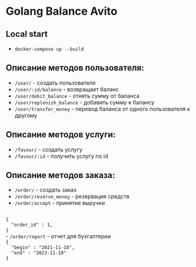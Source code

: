 # Golang Balance Avito

## Local start

- <code>docker-compose up --build</code>

## Описание методов пользователя:
- <code>/user/</code> - создать пользователя
- <code>/user/:id/balance</code> - возвращает баланс 
- <code>/user/debit_balance</code> -  отнять сумму от баланса
- <code>/user/replenish_balance</code> - добавить сумму к балансу
- <code>/user/transfer_money</code> - перевод баланса от одного пользователя к другому

## Описание методов услуги:
- <code>/favour/</code> - создать услугу
- <code>/favour/:id</code> - получить услугу по id

## Описание методов заказа:
- <code>/order/</code> - создать заказ
- <code>/order/reserve_money</code> - резервация средств
- <code>/order/accept</code> - принятие выручки
<code>
{
  "order_id" : 1,
}
</code>
- <code>/order/report</code> - отчет для бухгалтерии
<code>
{
  "begin" : "2021-11-18",
  "end" : "2023-11-18"
}
</code>